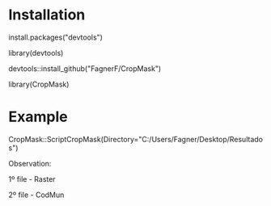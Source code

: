 # Installation

install.packages("devtools")

library(devtools)

devtools::install_github("FagnerF/CropMask")

library(CropMask)

# Example

CropMask::ScriptCropMask(Directory="C:/Users/Fagner/Desktop/Resultados")

Observation: 

1º file - Raster

2º file - CodMun
